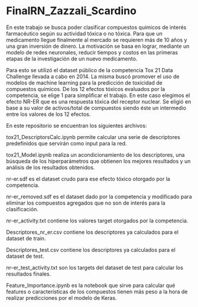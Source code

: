 # FinalRN_Zazzali_Scardino

En este trabajo se busca poder clasificar compuestos químicos de interés farmacéutico según su actividad tóxica o no tóxica. Para que un medicamento llegue finalmente al mercado se requieren más de 10 años y una gran inversión de dinero. La motivación se basa en lograr, mediante un modelo de redes neuronales, reducir tiempos y costos en las primeras etapas de la investigación de un nuevo medicamento.

Para esto se utilizó el dataset público de la competencia Tox 21 Data Challenge llevada a cabo en 2014. La misma buscó promover el uso de modelos de machine learning para la predicción de toxicidad de compuestos químicos. De los 12 efectos tóxicos evaluados por la competencia, se elige 1 para simplificar el trabajo. En este caso elegimos el efecto NR-ER que es una respuesta tóxica del receptor nuclear. Se eligió en base a su valor de activos/total de compuestos siendo éste un intermedio entre los valores de los 12 efectos.

En este repositorio se encuentran los siguientes archivos:

tox21_DescriptorsCalc.ipynb permite calcular una serie de descriptores predefinidos que servirán como input para la red.

tox21_Model.ipynb realiza un acondicionamiento de los descriptores, una búsqueda de los hiperparámetros que obtienen los mejores resultados y un análisis de los resultados obtenidos.

nr-er.sdf es el dataset crudo para ese efecto tóxico otorgado por la competencia.

nr-er_removed.sdf es el dataset dado por la competencia y modificado para eliminar los compuestos agregados que no son de interés para la clasificación. 

nr-er_activity.txt contiene los valores target otorgados por la competencia.

Descriptores_nr_er.csv contiene los descriptores ya calculados para el dataset de train.

Descriptores_test.csv contiene los descriptores ya calculados para el dataset de test.

nr-er_test_activity.txt son los targets del dataset de test para calcular los resultados finales. 

Feature_Importance.ipynb es la notebook que sirve para calcular qué features o características de los compuestos tienen más peso a la hora de realizar predicciones por el modelo de Keras.
